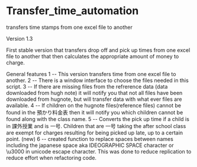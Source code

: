 # Transfer_time_automation
 transfers time stamps from one excel file to another



Version 1.3

First stable version that transfers drop off and pick up times from one excel file to another that then calculates
the appropriate amount of money to charge.

General features
1 -- This version transfers time from one excel file to another.
2 -- There is a window interface to choose the files needed in this script.
3 -- If there are missing files from the refrerence data (data downloaded from hugh note) it will notify you that not all
     files have been downloaded from hugnote, but will transfer data with what ever files are available.
4 -- If children on the hugnote files(reference files) cannot be found in the 預かり料金表 then it will notify you which
     children cannot be found along with the class name.
5 -- Converts the pick up time if a child is in 課外授業 and is 一号.  Children that are 一号 taking the after school class
     are exempt for charges resulting for being picked up late, up to a certain point.
(new)
6 -- created function to replace spaces between names including the japanese space aka IDEOGRAPHIC SPACE character or
     \u3000 in unicode escape character.  This was done to reduce replication to reduce effort when refactoring code.
